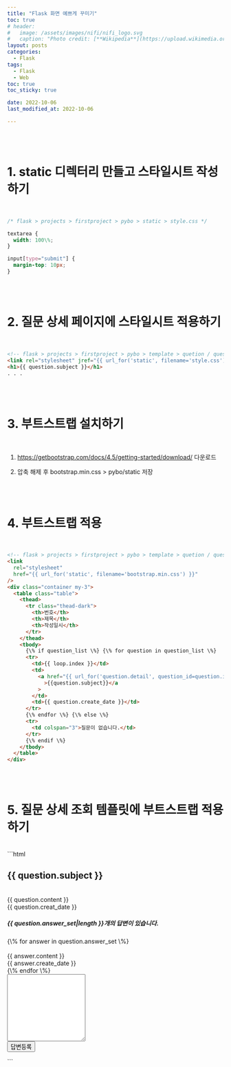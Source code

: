 ```yaml
---
title: "Flask 화면 예쁘게 꾸미기"
toc: true
# header:
#   image: /assets/images/nifi/nifi_logo.svg
#   caption: "Photo credit: [**Wikipedia**](https://upload.wikimedia.org/wikipedia/commons/f/ff/Apache-nifi-logo.svg)"
layout: posts
categories:
  - Flask
tags:
  - Flask
  - Web
toc: true
toc_sticky: true

date: 2022-10-06
last_modified_at: 2022-10-06

---
```


<br><br>

# 1. static 디렉터리 만들고 스타일시트 작성하기

<br>

```css
/* flask > projects > firstproject > pybo > static > style.css */

textarea {
  width: 100\%;
}

input[type="submit"] {
  margin-top: 10px;
}
```

<br><br>

# 2. 질문 상세 페이지에 스타일시트 적용하기

<br>

```html
<!-- flask > projects > firstproject > pybo > template > quetion / question_detail.html -->
<link rel="stylesheet" jref="{{ url_for('static', filename='style.css') }}" />
<h1>{{ question.subject }}</h1>
. . .
```

<br><br>

# 3. 부트스트랩 설치하기

<br>

1. <a href='https://getbootstrap.com/docs/4.5/getting-started/download/'>https://getbootstrap.com/docs/4.5/getting-started/download/</a> 다운로드

2. 압축 해제 후 bootstrap.min.css > pybo/static 저장

<br><br>

# 4. 부트스트랩 적용

<br>

```html
<!-- flask > projects > firstproject > pybo > template > quetion / question_detail.html -->
<link
  rel="stylesheet"
  href="{{ url_for('static', filename='bootstrap.min.css') }}"
/>
<div class="container my-3">
  <table class="table">
    <thead>
      <tr class="thead-dark">
        <th>번호</th>
        <th>제목</th>
        <th>작성일시</th>
      </tr>
    </thead>
    <tbody>
      {\% if question_list \%} {\% for question in question_list \%}
      <tr>
        <td>{{ loop.index }}</td>
        <td>
          <a href="{{ url_for('question.detail', question_id=question.id)}}"
            >{{question.subject}}</a
          >
        </td>
        <td>{{ question.create_date }}</td>
      </tr>
      {\% endfor \%} {\% else \%}
      <tr>
        <td colspan="3">질문이 없습니다.</td>
      </tr>
      {\% endif \%}
    </tbody>
  </table>
</div>
```

<br><br>

# 5. 질문 상세 조회 템플릿에 부트스트랩 적용하기

<br>
<!-- flask > projects > firstproject > pybo > template > quetion / question_detail.html -->
```html

<link
  rel="stylesheet"
  href="{{ url_for('static', filename='bootstrap.min.css') }}"
/>
<div class="container my-3">
  <h2 class="border-bottom py-2">{{ question.subject }}</h2>
  <div class="card my-3">
    <div class="card-body">
      <div class="card-text" style="white-space: pre-line">
        {{ question.content }}
      </div>
      <div class="d-flex justify-content-end">
        <div class="badge badge-light p-2">{{ question.creat_date }}</div>
      </div>
    </div>
  </div>
  <h5 class="border-bottom my-3 py-2">
    {{ question.answer_set|length }}개의 답변이 있습니다.
  </h5>
  {\% for answer in question.answer_set \%}
  <div class="card my-3">
    <div class="card-body">
      <div class="card-text" style="white-space: pre-line">
        {{ answer.content }}
      </div>
      <div class="d-flex justify-content-end">
        <div class="badge badge-light p-2">{{ answer.create_date }}</div>
      </div>
    </div>
  </div>
  {\% endfor \%}
  <form
    action="{{ url_for('answer.create', question_id=question.id) }}"
    method="post"
    class="my-3"
  >
    <div class="form-group">
      <textarea
        name="content"
        id="content"
        class="form-control"
        rows="10"
      ></textarea>
    </div>
    <input type="submit" value="답변등록" class="btn btn-primary" />
  </form>
</div>
```

<br><br>
